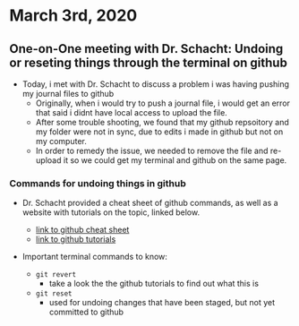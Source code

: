 # March 3rd, 2020

## One-on-One meeting with Dr. Schacht: Undoing or reseting things through the terminal on github

- Today, i met with Dr. Schacht to discuss a problem i was having pushing my journal files to github
    - Originally, when i would try to push a journal file, i would get an error that said i didnt have local access to upload the file.
    - After some trouble shooting, we found that my github repsoitory and my folder were not in sync, due to edits i made in github but not on my computer.
    - In order to remedy the issue, we needed to remove the file and re-upload it so we could get my terminal and github on the same page.

### Commands for undoing things in github

- Dr. Schacht provided a cheat sheet of github commands, as well as a website with tutorials on the topic, linked below.
    - [link to github cheat sheet](https://drive.google.com/file/d/1bqhNNp3RGUKEpui3JqsuslXQkO4Gtazg/view?usp=sharing)
    - [link to github tutorials](https://www.atlassian.com/git/tutorials/learn-git-with-bitbucket-cloud)

- Important terminal commands to know:
    - `git revert`
        - take a look the the github tutorials to find out what this is
    - `git reset`
        - used for undoing changes that have been staged, but not yet committed to github 
